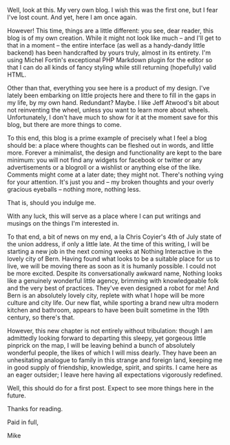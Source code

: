 Well, look at this. My very own blog. I wish this was the first one, but I fear I've lost count. And yet, here I am once again. 

However! This time, things are a little different: you see, dear reader, this blog is of my own creation. While it might not look like much – and I'll get to that in a moment – the entire interface (as well as a handy-dandy little backend) has been handcrafted by yours truly, almost in its entirety. I'm using Michel Fortin's exceptional PHP Markdown plugin for the editor so that I can do all kinds of fancy styling while still returning (hopefully) valid HTML. 

Other than that, everything you see here is a product of my design. I've lately been embarking on little projects here and there to fill in the gaps in my life, by my own hand. Redundant? Maybe. I like Jeff Atwood's bit about not reinventing the wheel, unless you want to learn more about wheels. Unfortunately, I don't have much to show for it at the moment save for this blog, but there are more things to come. 

To this end, this blog is a prime example of precisely what I feel a blog should be: a place where thoughts can be fleshed out in words, and little more. Forever a minimalist, the design and functionality are kept to the bare minimum: you will not find any widgets for facebook or twitter or any advertisements or a blogroll or a wishlist or anything else of the like. Comments might come at a later date; they might not. There's nothing vying for your attention. It's just you and – my broken thoughts and your overly gracious eyeballs – nothing more, nothing less. 

That is, should you indulge me. 

With any luck, this will serve as a place where I can put writings and musings on the things I'm interested in.

To that end, a bit of news on my end, a la Chris Coyier's 4th of July state of the union address, if only a little late. At the time of this writing, I will be starting a new job in the next coming weeks at Nothing Interactive in the lovely city of Bern. Having found what looks to be a suitable place for us to live, we will be moving there as soon as it is humanly possible. I could not be more excited. Despite its conversationally awkward name, Nothing looks like a genuinely wonderful little agency, brimming with knowledgeable folk and the very best of practices. They've even designed a robot for me! And Bern is an absolutely lovely city, replete with what I hope will be more culture and city life. Our new flat, while sporting a brand new ultra modern kitchen and bathroom, appears to have been built sometime in the 19th century, so there's that.

However, this new chapter is not entirely without tribulation: though I am admittedly looking forward to departing this sleepy, yet gorgeous little pinprick on the map, I will be leaving behind a bunch of absolutely wonderful people, the likes of which I will miss dearly. They have been an unhesitating analogue to family in this strange and foreign land, keeping me in good supply of friendship, knowledge, spirit, and spirits. I came here as an eager outsider; I leave here having all expectations vigorously redefined.

Well, this should do for a first post. Expect to see more things here in the future.

Thanks for reading.

Paid in full,

Mike